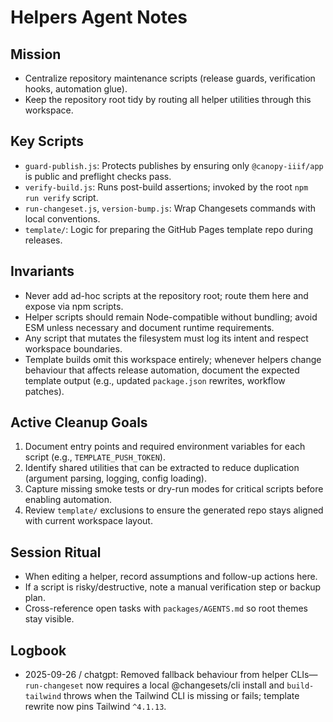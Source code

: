 Helpers Agent Notes
===================

Mission
-------
- Centralize repository maintenance scripts (release guards, verification hooks, automation glue).
- Keep the repository root tidy by routing all helper utilities through this workspace.

Key Scripts
-----------
- `guard-publish.js`: Protects publishes by ensuring only `@canopy-iiif/app` is public and preflight checks pass.
- `verify-build.js`: Runs post-build assertions; invoked by the root `npm run verify` script.
- `run-changeset.js`, `version-bump.js`: Wrap Changesets commands with local conventions.
- `template/`: Logic for preparing the GitHub Pages template repo during releases.

Invariants
----------
- Never add ad-hoc scripts at the repository root; route them here and expose via npm scripts.
- Helper scripts should remain Node-compatible without bundling; avoid ESM unless necessary and document runtime requirements.
- Any script that mutates the filesystem must log its intent and respect workspace boundaries.
- Template builds omit this workspace entirely; whenever helpers change behaviour that affects release automation, document the expected template output (e.g., updated `package.json` rewrites, workflow patches).

Active Cleanup Goals
--------------------
1. Document entry points and required environment variables for each script (e.g., `TEMPLATE_PUSH_TOKEN`).
2. Identify shared utilities that can be extracted to reduce duplication (argument parsing, logging, config loading).
3. Capture missing smoke tests or dry-run modes for critical scripts before enabling automation.
4. Review `template/` exclusions to ensure the generated repo stays aligned with current workspace layout.

Session Ritual
--------------
- When editing a helper, record assumptions and follow-up actions here.
- If a script is risky/destructive, note a manual verification step or backup plan.
- Cross-reference open tasks with `packages/AGENTS.md` so root themes stay visible.

Logbook
-------
- 2025-09-26 / chatgpt: Removed fallback behaviour from helper CLIs—`run-changeset` now requires a local @changesets/cli install and `build-tailwind` throws when the Tailwind CLI is missing or fails; template rewrite now pins Tailwind `^4.1.13`.
